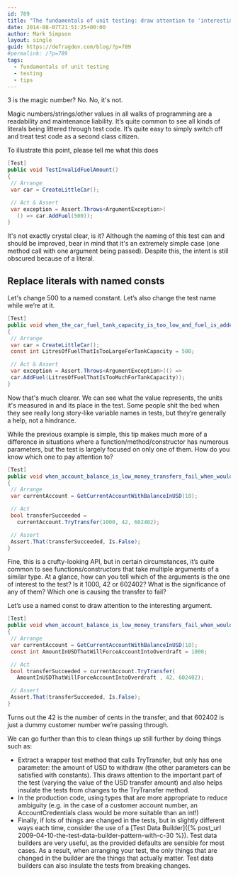 ```yaml
---
id: 789
title: "The fundamentals of unit testing: draw attention to 'interesting' values"
date: 2014-08-07T21:51:25+00:00
author: Mark Simpson
layout: single
guid: https://defragdev.com/blog/?p=789
#permalink: /?p=789
tags:
  - fundamentals of unit testing
  - testing
  - tips
---
```

3 is the magic number? No. No, it's not. 

Magic numbers/strings/other values in all walks of programming are a readability and maintenance liability. It’s quite common to see all kinds of literals being littered through test code. It’s quite easy to simply switch off and treat test code as a second class citizen.

To illustrate this point, please tell me what this does

```c#
[Test]  
public void TestInvalidFuelAmount()  
{  
 // Arrange  
 var car = CreateLittleCar(); 

 // Act & Assert  
 var exception = Assert.Throws<ArgumentException>(
   () => car.AddFuel(500));  
}
```

It's not exactly crystal clear, is it? Although the naming of this test can and should be improved, bear in mind that it's an extremely simple case (one method call with one argument being passed). Despite this, the intent is still obscured because of a literal.

<a name="Replace_magic_values_with_named_consts"></a> 

## Replace literals with named consts 

Let's change 500 to a named constant. Let’s also change the test name while we’re at it.

```c#
[Test]  
public void when_the_car_fuel_tank_capacity_is_too_low_and_fuel_is_added_an_exception_is_thrown()  
{  
 // Arrange  
 var car = CreateLittleCar();  
 const int LitresOfFuelThatIsTooLargeForTankCapacity = 500; 

 // Act & Assert  
 var exception = Assert.Throws<ArgumentException>(() =>  
 car.AddFuel(LitresOfFuelThatIsTooMuchForTankCapacity));  
}
```

Now that's much clearer. We can see what the value represents, the units it's measured in and its place in the test. Some people shit the bed when they see really long story-like variable names in tests, but they’re generally a help, not a hindrance.

While the previous example is simple, this tip makes much more of a difference in situations where a function/method/constructor has numerous parameters, but the test is largely focused on only one of them. How do you know which one to pay attention to?

```c#
[Test]  
public void when_account_balance_is_low_money_transfers_fail_when_would_be_overdrawn()  
{  
 // Arrange  
 var currentAccount = GetCurrentAccountWithBalanceInUSD(10); 

 // Act  
 bool transferSucceeded = 
   currentAccount.TryTransfer(1000, 42, 602402); 

 // Assert  
 Assert.That(transferSucceeded, Is.False);  
}
```

Fine, this is a crufty-looking API, but in certain circumstances, it’s quite common to see functions/constructors that take multiple arguments of a similar type. At a glance, how can you tell which of the arguments is the one of interest to the test? Is it 1000, 42 or 602402? What is the significance of any of them? Which one is causing the transfer to fail?

Let’s use a named const to draw attention to the interesting argument.

```c#
[Test]  
public void when_account_balance_is_low_money_transfers_fail_when_would_be_overdrawn()  
{  
 // Arrange  
 var currentAccount = GetCurrentAccountWithBalanceInUSD(10);  
 const int AmountInUSDThatWillForceAccountIntoOverdraft = 1000; 

 // Act  
 bool transferSucceeded = currentAccount.TryTransfer(
   AmountInUSDThatWillForceAccountIntoOverdraft , 42, 602402); 

 // Assert  
 Assert.That(transferSucceeded, Is.False);  
}
```

Turns out the 42 is the number of cents in the transfer, and that 602402 is just a dummy customer number we’re passing through. 

We can go further than this to clean things up still further by doing things such as:

* Extract a wrapper test method that calls TryTransfer, but only has one parameter: the amount of USD to withdraw (the other parameters can be satisfied with constants). This draws attention to the important part of the test (varying the value of the USD transfer amount) and also helps insulate the tests from changes to the TryTransfer method. 
* In the production code, using types that are more appropriate to reduce ambiguity (e.g. in the case of a customer account number, an AccountCredentials class would be more suitable than an int!) 
* Finally, if lots of things are changed in the tests, but in slightly different ways each time, consider the use of a [Test Data Builder]({% post_url 2009-04-10-the-test-data-builder-pattern-with-c-30 %}). Test data builders are very useful, as the provided defaults are sensible for most cases. As a result, when arranging your test, the only things that are changed in the builder are the things that actually matter. Test data builders can also insulate the tests from breaking changes.